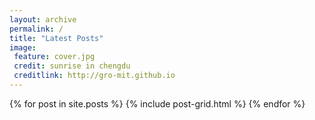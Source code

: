 ```yaml
---
layout: archive
permalink: /
title: "Latest Posts"
image:
 feature: cover.jpg
 credit: sunrise in chengdu
 creditlink: http://gro-mit.github.io
---
```


<div class="tiles">
{% for post in site.posts %}
	{% include post-grid.html %}
{% endfor %}
</div><!-- /.tiles -->

